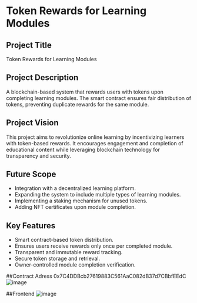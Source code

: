 # Token Rewards for Learning Modules

## Project Title
Token Rewards for Learning Modules

## Project Description
A blockchain-based system that rewards users with tokens upon completing learning modules. The smart contract ensures fair distribution of tokens, preventing duplicate rewards for the same module.

## Project Vision
This project aims to revolutionize online learning by incentivizing learners with token-based rewards. It encourages engagement and completion of educational content while leveraging blockchain technology for transparency and security.

## Future Scope
- Integration with a decentralized learning platform.
- Expanding the system to include multiple types of learning modules.
- Implementing a staking mechanism for unused tokens.
- Adding NFT certificates upon module completion.

## Key Features
- Smart contract-based token distribution.
- Ensures users receive rewards only once per completed module.
- Transparent and immutable reward tracking.
- Secure token storage and retrieval.
- Owner-controlled module completion verification.

##Contract Adress
0x7C4DDBcb27619883C561AaC082dB37d7CBbfEEdC
![image](https://github.com/user-attachments/assets/82762a23-18ff-415c-8a3f-1ae0025eee42)


##Frontend
![image](https://github.com/user-attachments/assets/63a586f3-c119-47d9-9d2f-24ce5c317a05)


